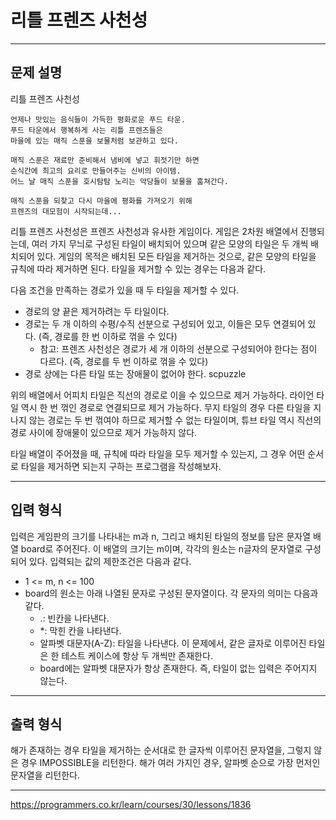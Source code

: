 # 리틀 프렌즈 사천성

---

## 문제 설명

리틀 프렌즈 사천성

```
언제나 맛있는 음식들이 가득한 평화로운 푸드 타운.
푸드 타운에서 행복하게 사는 리틀 프렌즈들은
마을에 있는 매직 스푼을 보물처럼 보관하고 있다.

매직 스푼은 재료만 준비해서 냄비에 넣고 휘젓기만 하면
순식간에 최고의 요리로 만들어주는 신비의 아이템.
어느 날 매직 스푼을 호시탐탐 노리는 악당들이 보물을 훔쳐간다.

매직 스푼을 되찾고 다시 마을에 평화를 가져오기 위해
프렌즈의 대모험이 시작되는데...
```

리틀 프렌즈 사천성은 프렌즈 사천성과 유사한 게임이다. 게임은 2차원 배열에서 진행되는데, 여러 가지 무늬로 구성된 타일이 배치되어 있으며 같은 모양의 타일은 두 개씩 배치되어 있다. 게임의 목적은 배치된 모든 타일을 제거하는 것으로, 같은 모양의 타일을 규칙에 따라 제거하면 된다. 타일을 제거할 수 있는 경우는 다음과 같다.

다음 조건을 만족하는 경로가 있을 때 두 타일을 제거할 수 있다.

- 경로의 양 끝은 제거하려는 두 타일이다.
- 경로는 두 개 이하의 수평/수직 선분으로 구성되어 있고, 이들은 모두 연결되어 있다. (즉, 경로를 한 번 이하로 꺾을 수 있다)
   - 참고: 프렌즈 사천성은 경로가 세 개 이하의 선분으로 구성되어야 한다는 점이 다르다. (즉, 경로를 두 번 이하로 꺾을 수 있다)
- 경로 상에는 다른 타일 또는 장애물이 없어야 한다.
scpuzzle

위의 배열에서 어피치 타일은 직선의 경로로 이을 수 있으므로 제거 가능하다. 라이언 타일 역시 한 번 꺾인 경로로 연결되므로 제거 가능하다. 무지 타일의 경우 다른 타일을 지나지 않는 경로는 두 번 꺾여야 하므로 제거할 수 없는 타일이며, 튜브 타일 역시 직선의 경로 사이에 장애물이 있으므로 제거 가능하지 않다.

타일 배열이 주어졌을 때, 규칙에 따라 타일을 모두 제거할 수 있는지, 그 경우 어떤 순서로 타일을 제거하면 되는지 구하는 프로그램을 작성해보자.

---

## 입력 형식

입력은 게임판의 크기를 나타내는 m과 n, 그리고 배치된 타일의 정보를 담은 문자열 배열 board로 주어진다. 이 배열의 크기는 m이며, 각각의 원소는 n글자의 문자열로 구성되어 있다. 입력되는 값의 제한조건은 다음과 같다.

- 1 <= m, n <= 100
- board의 원소는 아래 나열된 문자로 구성된 문자열이다. 각 문자의 의미는 다음과 같다.
   - .: 빈칸을 나타낸다.
   - *: 막힌 칸을 나타낸다.
   - 알파벳 대문자(A-Z): 타일을 나타낸다. 이 문제에서, 같은 글자로 이루어진 타일은 한 테스트 케이스에 항상 두 개씩만 존재한다.
   - board에는 알파벳 대문자가 항상 존재한다. 즉, 타일이 없는 입력은 주어지지 않는다.


---

## 출력 형식

해가 존재하는 경우 타일을 제거하는 순서대로 한 글자씩 이루어진 문자열을, 그렇지 않은 경우 IMPOSSIBLE을 리턴한다. 해가 여러 가지인 경우, 알파벳 순으로 가장 먼저인 문자열을 리턴한다.

---

https://programmers.co.kr/learn/courses/30/lessons/1836



